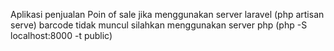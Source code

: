 Aplikasi penjualan Poin of sale 
jika menggunakan server laravel (php artisan serve) barcode tidak muncul silahkan menggunakan server php (php -S localhost:8000 -t public) 
